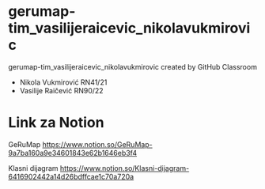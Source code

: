 # gerumap-tim_vasilijeraicevic_nikolavukmirovic
gerumap-tim_vasilijeraicevic_nikolavukmirovic created by GitHub Classroom
- Nikola Vukmirović RN41/21
- Vasilije Raičević RN90/22
# Link za Notion
GeRuMap
https://www.notion.so/GeRuMap-9a7ba160a9e34601843e62b1646eb3f4

Klasni dijagram
https://www.notion.so/Klasni-dijagram-6416902442a14d26bdffcae1c70a720a
